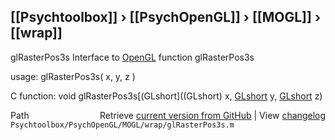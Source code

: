 ## [[Psychtoolbox]] &#8250; [[PsychOpenGL]] &#8250; [[MOGL]] &#8250; [[wrap]]

glRasterPos3s  Interface to [OpenGL](OpenGL) function glRasterPos3s  
  
usage:  glRasterPos3s( x, y, z )  
  
C function:  void glRasterPos3s[(GLshort]((GLshort) x, [GLshort](GLshort) y, [GLshort](GLshort) z)  




<div class="code_header" style="text-align:right;">
  <span style="float:left;">Path&nbsp;&nbsp;</span> <span class="counter">Retrieve <a href=
  "https://raw.github.com/Psychtoolbox-3/Psychtoolbox-3/beta/Psychtoolbox/PsychOpenGL/MOGL/wrap/glRasterPos3s.m">current version from GitHub</a> | View <a href=
  "https://github.com/Psychtoolbox-3/Psychtoolbox-3/commits/beta/Psychtoolbox/PsychOpenGL/MOGL/wrap/glRasterPos3s.m">changelog</a></span>
</div>
<div class="code">
  <code>Psychtoolbox/PsychOpenGL/MOGL/wrap/glRasterPos3s.m</code>
</div>

